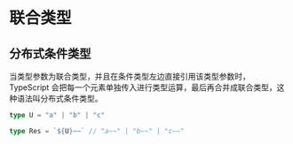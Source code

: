 # 联合类型

## 分布式条件类型

当类型参数为联合类型，并且在条件类型左边直接引用该类型参数时，TypeScript 会把每一个元素单独传入进行类型运算，最后再合并成联合类型，这种语法叫分布式条件类型。

```ts
type U = "a" | "b" | "c"

type Res = `${U}~~` // "a~~" | "b~~" | "c~~"
```
